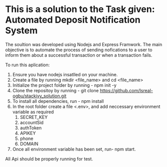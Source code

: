 # This is a solution to the Task given: Automated Deposit Notification System
The soultion was developed using Nodejs and Express Framwork. The main objective is to automate the process of sending nofications to a user to inform them about a successful transaction or when a transaction fails.

To run this aplication:

1. Ensure you have nodejs insatlled on your machine.
2. Create a file by running mkdir <file_name> and cd <file_name>
3. Initialize the project folder by running - npm init -y
4. Clone the repositoy by running - git clone https://github.com/Isreal-ogbu/stackivy_solution.git
5. To install all dependencies, run - npm install
6. In the root folder create a file <.env>, and add neccessary environment variable as required
    1. SECRET_KEY
    2. accountSid
    3. authToken
    4. APIKEY
    5. phone
    6. DOMAIN
7. Once all environment variable has been set, run- npm start.

All Api should be properly running for test.
